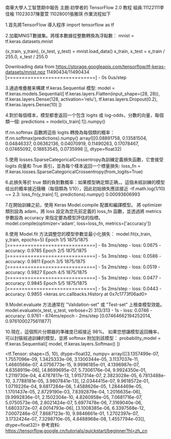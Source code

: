 南華大學人工智慧期中報告
主題:初學者的 TensorFlow 2.0 教程
組員:11122111李佳楡 11023037陳蔓萱 11028001張雅琪
作業流程如下

1.首先將TensorFlow 導入程序
import tensorflow as tf

2.加載MNIST數據集。將樣本數據從整數轉換為浮點數：
mnist = tf.keras.datasets.mnist

(x_train, y_train), (x_test, y_test) = mnist.load_data()
x_train, x_test = x_train / 255.0, x_test / 255.0

Downloading data from https://storage.googleapis.com/tensorflow/tf-keras-datasets/mnist.npz
11490434/11490434 [==============================] - 0s 0us/step

3.通過堆疊層来構建 tf.keras.Sequential 模型:
model = tf.keras.models.Sequential([
  tf.keras.layers.Flatten(input_shape=(28, 28)),
  tf.keras.layers.Dense(128, activation='relu'),
  tf.keras.layers.Dropout(0.2),
  tf.keras.layers.Dense(10)
])

4.對於每個樣本，模型都會返回一个包含 logits 或 log-odds，分數的向量，每個類一個:
predictions = model(x_train[:1]).numpy()

tf.nn.softmax 函數將這些 logits 轉換為每個類的概率：
tf.nn.softmax(predictions).numpy()
array([[0.08891758, 0.13581504, 0.04846337, 0.06362136, 0.04070919,
        0.11490263, 0.17078467, 0.07465092, 0.18853545, 0.0735998 ]],
      dtype=float32)

 5.使用 losses.SparseCategoricalCrossentropy為訓練定義損失函數，它會接受 logits 向量和 True 索引，並為每个樣本返回一个標量損失:
 loss_fn = tf.keras.losses.SparseCategoricalCrossentropy(from_logits=True)

 6.此損失等於 true 類的負對數概率：如果模型确定類正确，。這個未經訓練的模型给出的概率接近隨機（每個類為 1/10），因此初始損失應該接近 -tf.math.log(1/10) ~= 2.3:
loss_fn(y_train[:1], predictions).numpy()
0.00093606993

7.在開始訓練之前，使用 Keras Model.compile 配置和編譯模型。 將 optimizer 類別設為 adam，將 loss 設定為您先前定義的 loss_fn 函數，並透過將 metrics 參數設為 accuracy 來指定要為模型評估的指標。
model.compile(optimizer='adam',
              loss=loss_fn,
              metrics=['accuracy'])

8.使用 Model.fit 方法調整您的模型參數並最小化損失：
model.fit(x_train, y_train, epochs=5)
Epoch 1/5
1875/1875 [==============================] - 6s 3ms/step - loss: 0.0675 - accuracy: 0.9785
Epoch 2/5
1875/1875 [==============================] - 5s 3ms/step - loss: 0.0586 - accuracy: 0.9811
Epoch 3/5
1875/1875 [==============================] - 5s 2ms/step - loss: 0.0519 - accuracy: 0.9827
Epoch 4/5
1875/1875 [==============================] - 5s 3ms/step - loss: 0.0477 - accuracy: 0.9845
Epoch 5/5
1875/1875 [==============================] - 5s 2ms/step - loss: 0.0443 - accuracy: 0.9855
<keras.src.callbacks.History at 0x7c1773f06ad0>

9.Model.evaluate 方法通常在 "Validation-set" 或 "Test-set" 上檢查模型效能。
model.evaluate(x_test,  y_test, verbose=2)
313/313 - 1s - loss: 0.0746 - accuracy: 0.9761 - 674ms/epoch - 2ms/step
[0.07464662194252014, 0.9761000275611877]

10.現在，這個照片分類器的準確度已經接近 98%。
如果您想讓模型返回機率，可以封裝經過訓練的模型，並將 softmax 附加到該模型：
probability_model = tf.keras.Sequential([
  model,
  tf.keras.layers.Softmax()
])

<tf.Tensor: shape=(5, 10), dtype=float32, numpy=
array([[3.1357499e-07, 1.7557096e-09, 1.3425333e-06, 3.1300344e-05,
        3.1137037e-11, 1.4660566e-07, 4.0756773e-15, 9.9996185e-01,
        4.1396987e-07, 4.6358919e-06],
       [4.8699695e-07, 5.7306176e-04, 9.9924350e-01, 1.2119730e-04,
        4.4787817e-13, 1.9157314e-07, 2.3823028e-05, 6.7813488e-10,
        3.7788181e-05, 3.9807841e-13],
       [2.0344415e-07, 9.9618572e-01, 1.0719226e-04, 9.6817284e-06,
        1.4588626e-05, 1.2844469e-05, 1.1701437e-05, 2.8729190e-03,
        7.8392879e-04, 1.2016635e-06],
       [9.9992836e-01, 2.1502304e-10, 4.8260958e-05, 7.0681716e-07,
        5.0750573e-06, 2.8021424e-07, 5.6977478e-06, 7.3169040e-06,
        1.6803372e-07, 4.0014793e-06],
       [3.1008385e-06, 6.3397568e-12, 7.0007246e-07, 7.8687123e-10,
        9.9846661e-01, 1.2702397e-07, 3.1732424e-07, 7.3298710e-05,
        4.8488968e-08, 1.4557794e-03]], dtype=float32)>
參考資料:
https://tensorflow.google.cn/tutorials/quickstart/beginner?hl=zh_cn

